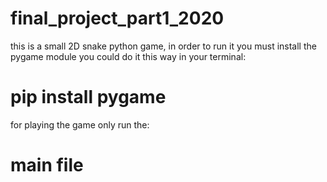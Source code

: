 # final_project_part1_2020

this is a small 2D snake python game, in order to run it you must install the pygame module
you could do it this way in your terminal:

# pip install pygame 

for playing the game only run the:

 # main file